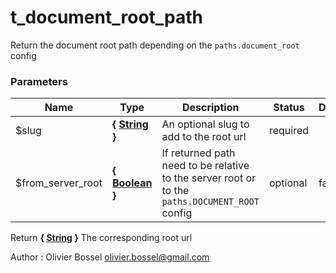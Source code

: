 # t_document_root_path

Return the document root path depending on the `paths.document_root` config



### Parameters
Name  |  Type  |  Description  |  Status  |  Default
------------  |  ------------  |  ------------  |  ------------  |  ------------
$slug  |  **{ [String](http://php.net/manual/en/language.types.string.php) }**  |  An optional slug to add to the root url  |  required  |
$from_server_root  |  **{ [Boolean](http://php.net/manual/en/language.types.boolean.php) }**  |  If returned path need to be relative to the server root or to the `paths.DOCUMENT_ROOT` config  |  optional  |  false

Return **{ [String](http://php.net/manual/en/language.types.string.php) }** The corresponding root url

Author : Olivier Bossel [olivier.bossel@gmail.com](mailto:olivier.bossel@gmail.com)
